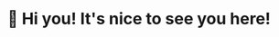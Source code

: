 <div style="display: flex; justify-content: center; align-items: center; height: 500px">
    <h1>👋 Hi you! It's nice to see you here!</h1>
</div>